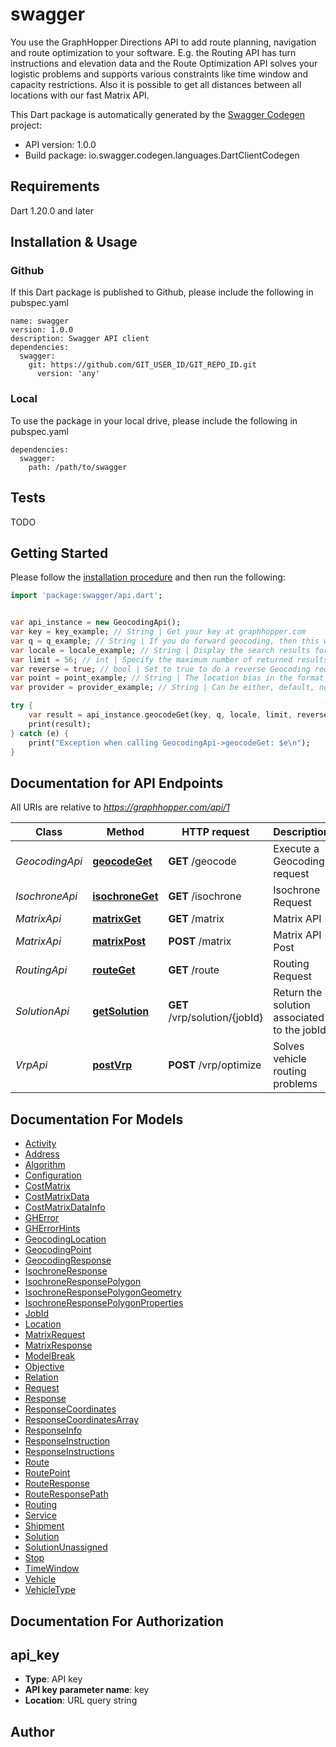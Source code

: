 # swagger
You use the GraphHopper Directions API to add route planning, navigation and route optimization to your software. E.g. the Routing API has turn instructions and elevation data and the Route Optimization API solves your logistic problems and supports various constraints like time window and capacity restrictions. Also it is possible to get all distances between all locations with our fast Matrix API.

This Dart package is automatically generated by the [Swagger Codegen](https://github.com/swagger-api/swagger-codegen) project:

- API version: 1.0.0
- Build package: io.swagger.codegen.languages.DartClientCodegen

## Requirements

Dart 1.20.0 and later

## Installation & Usage

### Github
If this Dart package is published to Github, please include the following in pubspec.yaml
```
name: swagger
version: 1.0.0
description: Swagger API client
dependencies:
  swagger:
    git: https://github.com/GIT_USER_ID/GIT_REPO_ID.git
      version: 'any'
```

### Local
To use the package in your local drive, please include the following in pubspec.yaml
```
dependencies:
  swagger:
    path: /path/to/swagger
```

## Tests

TODO

## Getting Started

Please follow the [installation procedure](#installation--usage) and then run the following:

```dart
import 'package:swagger/api.dart';


var api_instance = new GeocodingApi();
var key = key_example; // String | Get your key at graphhopper.com
var q = q_example; // String | If you do forward geocoding, then this would be a textual description of the adress you are looking for. If you do reverse geocoding this would be in lat,lon.
var locale = locale_example; // String | Display the search results for the specified locale. Currently French (fr), English (en), German (de) and Italian (it) are supported. If the locale wasn't found the default (en) is used.
var limit = 56; // int | Specify the maximum number of returned results
var reverse = true; // bool | Set to true to do a reverse Geocoding request
var point = point_example; // String | The location bias in the format 'latitude,longitude' e.g. point=45.93272,11.58803
var provider = provider_example; // String | Can be either, default, nominatim, opencagedata

try {
    var result = api_instance.geocodeGet(key, q, locale, limit, reverse, point, provider);
    print(result);
} catch (e) {
    print("Exception when calling GeocodingApi->geocodeGet: $e\n");
}

```

## Documentation for API Endpoints

All URIs are relative to *https://graphhopper.com/api/1*

Class | Method | HTTP request | Description
------------ | ------------- | ------------- | -------------
*GeocodingApi* | [**geocodeGet**](docs//GeocodingApi.md#geocodeget) | **GET** /geocode | Execute a Geocoding request
*IsochroneApi* | [**isochroneGet**](docs//IsochroneApi.md#isochroneget) | **GET** /isochrone | Isochrone Request
*MatrixApi* | [**matrixGet**](docs//MatrixApi.md#matrixget) | **GET** /matrix | Matrix API
*MatrixApi* | [**matrixPost**](docs//MatrixApi.md#matrixpost) | **POST** /matrix | Matrix API Post
*RoutingApi* | [**routeGet**](docs//RoutingApi.md#routeget) | **GET** /route | Routing Request
*SolutionApi* | [**getSolution**](docs//SolutionApi.md#getsolution) | **GET** /vrp/solution/{jobId} | Return the solution associated to the jobId
*VrpApi* | [**postVrp**](docs//VrpApi.md#postvrp) | **POST** /vrp/optimize | Solves vehicle routing problems


## Documentation For Models

 - [Activity](docs//Activity.md)
 - [Address](docs//Address.md)
 - [Algorithm](docs//Algorithm.md)
 - [Configuration](docs//Configuration.md)
 - [CostMatrix](docs//CostMatrix.md)
 - [CostMatrixData](docs//CostMatrixData.md)
 - [CostMatrixDataInfo](docs//CostMatrixDataInfo.md)
 - [GHError](docs//GHError.md)
 - [GHErrorHints](docs//GHErrorHints.md)
 - [GeocodingLocation](docs//GeocodingLocation.md)
 - [GeocodingPoint](docs//GeocodingPoint.md)
 - [GeocodingResponse](docs//GeocodingResponse.md)
 - [IsochroneResponse](docs//IsochroneResponse.md)
 - [IsochroneResponsePolygon](docs//IsochroneResponsePolygon.md)
 - [IsochroneResponsePolygonGeometry](docs//IsochroneResponsePolygonGeometry.md)
 - [IsochroneResponsePolygonProperties](docs//IsochroneResponsePolygonProperties.md)
 - [JobId](docs//JobId.md)
 - [Location](docs//Location.md)
 - [MatrixRequest](docs//MatrixRequest.md)
 - [MatrixResponse](docs//MatrixResponse.md)
 - [ModelBreak](docs//ModelBreak.md)
 - [Objective](docs//Objective.md)
 - [Relation](docs//Relation.md)
 - [Request](docs//Request.md)
 - [Response](docs//Response.md)
 - [ResponseCoordinates](docs//ResponseCoordinates.md)
 - [ResponseCoordinatesArray](docs//ResponseCoordinatesArray.md)
 - [ResponseInfo](docs//ResponseInfo.md)
 - [ResponseInstruction](docs//ResponseInstruction.md)
 - [ResponseInstructions](docs//ResponseInstructions.md)
 - [Route](docs//Route.md)
 - [RoutePoint](docs//RoutePoint.md)
 - [RouteResponse](docs//RouteResponse.md)
 - [RouteResponsePath](docs//RouteResponsePath.md)
 - [Routing](docs//Routing.md)
 - [Service](docs//Service.md)
 - [Shipment](docs//Shipment.md)
 - [Solution](docs//Solution.md)
 - [SolutionUnassigned](docs//SolutionUnassigned.md)
 - [Stop](docs//Stop.md)
 - [TimeWindow](docs//TimeWindow.md)
 - [Vehicle](docs//Vehicle.md)
 - [VehicleType](docs//VehicleType.md)


## Documentation For Authorization


## api_key

- **Type**: API key
- **API key parameter name**: key
- **Location**: URL query string


## Author




